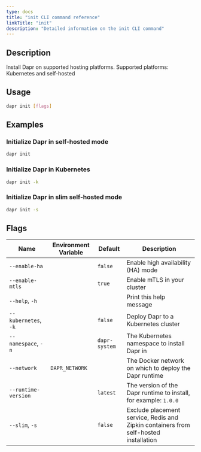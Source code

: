 ```yaml
---
type: docs
title: "init CLI command reference"
linkTitle: "init"
description: "Detailed information on the init CLI command"
---
```


## Description

Install Dapr on supported hosting platforms. Supported platforms: Kubernetes and self-hosted

## Usage
```bash
dapr init [flags]
```

## Examples

### Initialize Dapr in self-hosted mode
```bash
dapr init
```

### Initialize Dapr in Kubernetes
```bash
dapr init -k
```

### Initialize Dapr in slim self-hosted mode
```bash
dapr init -s
```

## Flags

| Name | Environment Variable | Default | Description
| --- | --- | --- | --- |
| `--enable-ha` | | `false` | Enable high availability (HA) mode |
| `--enable-mtls` | | `true` | Enable mTLS in your cluster |
| `--help`, `-h` | | | Print this help message |
| `--kubernetes`, `-k` | | `false` | Deploy Dapr to a Kubernetes cluster |
| `--namespace`, `-n` | | `dapr-system` | The Kubernetes namespace to install Dapr in |
| `--network` | `DAPR_NETWORK` | | The Docker network on which to deploy the Dapr runtime |
| `--runtime-version` | | `latest` | The version of the Dapr runtime to install, for example: `1.0.0` |
| `--slim`, `-s` | | `false` | Exclude placement service, Redis and Zipkin containers from self-hosted installation |
